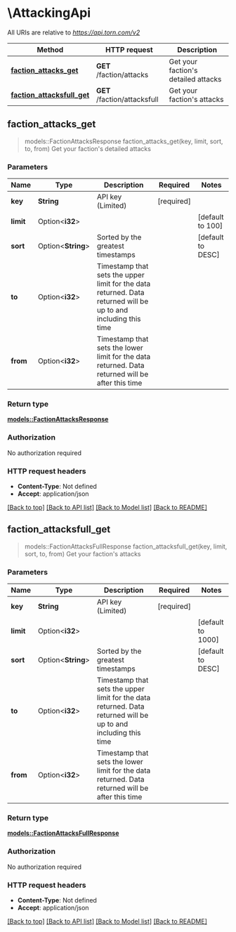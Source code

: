 # \AttackingApi

All URIs are relative to *https://api.torn.com/v2*

Method | HTTP request | Description
------------- | ------------- | -------------
[**faction_attacks_get**](AttackingApi.md#faction_attacks_get) | **GET** /faction/attacks | Get your faction's detailed attacks
[**faction_attacksfull_get**](AttackingApi.md#faction_attacksfull_get) | **GET** /faction/attacksfull | Get your faction's attacks



## faction_attacks_get

> models::FactionAttacksResponse faction_attacks_get(key, limit, sort, to, from)
Get your faction's detailed attacks

### Parameters


Name | Type | Description  | Required | Notes
------------- | ------------- | ------------- | ------------- | -------------
**key** | **String** | API key (Limited) | [required] |
**limit** | Option<**i32**> |  |  |[default to 100]
**sort** | Option<**String**> | Sorted by the greatest timestamps |  |[default to DESC]
**to** | Option<**i32**> | Timestamp that sets the upper limit for the data returned. Data returned will be up to and including this time |  |
**from** | Option<**i32**> | Timestamp that sets the lower limit for the data returned. Data returned will be after this time |  |

### Return type

[**models::FactionAttacksResponse**](FactionAttacksResponse.md)

### Authorization

No authorization required

### HTTP request headers

- **Content-Type**: Not defined
- **Accept**: application/json

[[Back to top]](#) [[Back to API list]](../README.md#documentation-for-api-endpoints) [[Back to Model list]](../README.md#documentation-for-models) [[Back to README]](../README.md)


## faction_attacksfull_get

> models::FactionAttacksFullResponse faction_attacksfull_get(key, limit, sort, to, from)
Get your faction's attacks

### Parameters


Name | Type | Description  | Required | Notes
------------- | ------------- | ------------- | ------------- | -------------
**key** | **String** | API key (Limited) | [required] |
**limit** | Option<**i32**> |  |  |[default to 1000]
**sort** | Option<**String**> | Sorted by the greatest timestamps |  |[default to DESC]
**to** | Option<**i32**> | Timestamp that sets the upper limit for the data returned. Data returned will be up to and including this time |  |
**from** | Option<**i32**> | Timestamp that sets the lower limit for the data returned. Data returned will be after this time |  |

### Return type

[**models::FactionAttacksFullResponse**](FactionAttacksFullResponse.md)

### Authorization

No authorization required

### HTTP request headers

- **Content-Type**: Not defined
- **Accept**: application/json

[[Back to top]](#) [[Back to API list]](../README.md#documentation-for-api-endpoints) [[Back to Model list]](../README.md#documentation-for-models) [[Back to README]](../README.md)

